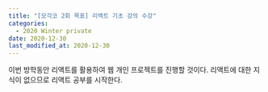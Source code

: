 ```yaml
---
title: "[모각코 2회 목표] 리액트 기초 강의 수강"
categories:
  - 2020 Winter private
date: 2020-12-30
last_modified_at: 2020-12-30
---
```

이번 방학동안 리액트를 활용하여 웹 개인 프로젝트를 진행할 것이다. 리액트에 대한 지식이 없으므로 리액트 공부를 시작한다.